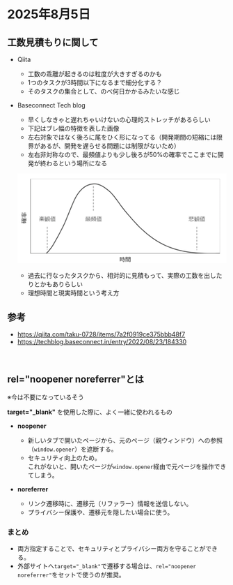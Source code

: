 # 2025年8月5日

## 工数見積もりに関して
- Qiita
    - 工数の乖離が起きるのは粒度が大きすぎるのかも
    - 1つのタスクが3時間以下になるまで細分化する？
    - そのタスクの集合として、のべ何日かかるみたいな感じ

- Baseconnect Tech blog
    - 早くしなきゃと遅れちゃいけないの心理的ストレッチがあるらしい
    - 下記はブレ幅の特徴を表した画像
    - 左右対象ではなく後ろに尾をひく形になってる（開発期間の短縮には限界があるが、開発を遅らせる問題には制限がないため）
    - 左右非対称なので、最頻値よりも少し後ろが50%の確率でここまでに開発が終わるという場所になる

    ![工数ベータ分布](../../image/2025/8/1.png)

    - 過去に行なったタスクから、相対的に見積もって、実際の工数を出したりとかもありらしい
    - 理想時間と現実時間という考え方

## 参考
- https://qiita.com/taku-0728/items/7a2f0919ce375bbb48f7
- https://techblog.baseconnect.in/entry/2022/08/23/184330

<br>

## rel="noopener noreferrer"とは
※今は不要になっているそう

**target="_blank"** を使用した際に、よく一緒に使われるもの

- **noopener**
  - 新しいタブで開いたページから、元のページ（親ウィンドウ）への参照（`window.opener`）を遮断する。
  - セキュリティ向上のため。  
    これがないと、開いたページが`window.opener`経由で元ページを操作できてしまう。

- **noreferrer**
  - リンク遷移時に、遷移元（リファラー）情報を送信しない。
  - プライバシー保護や、遷移元を隠したい場合に使う。

### まとめ

- 両方指定することで、セキュリティとプライバシー両方を守ることができる。
- 外部サイトへ`target="_blank"`で遷移する場合は、`rel="noopener noreferrer"`をセットで使うのが推奨。
